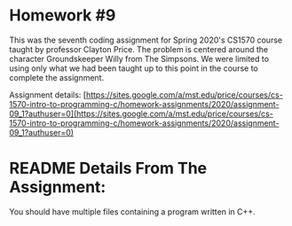 # Homework #9

This was the seventh coding assignment for Spring 2020's CS1570 course taught by professor Clayton Price. The problem is centered around the character Groundskeeper Willy from The Simpsons. We were limited to using only what we had been taught up to this point in the course to complete the assignment.

Assignment details: [https://sites.google.com/a/mst.edu/price/courses/cs-1570-intro-to-programming-c/homework-assignments/2020/assignment-09_1?authuser=0](https://sites.google.com/a/mst.edu/price/courses/cs-1570-intro-to-programming-c/homework-assignments/2020/assignment-09_1?authuser=0)

# README Details From The Assignment:

You should have multiple files containing a program written in C++.
